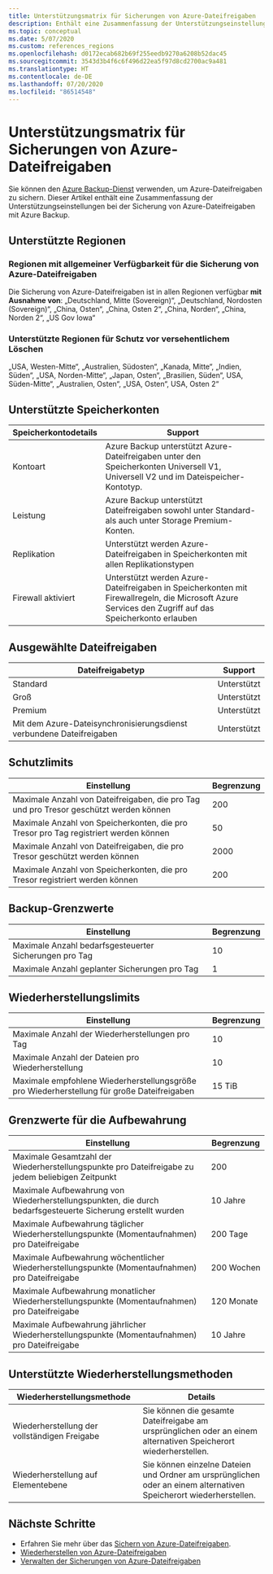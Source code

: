 ```yaml
---
title: Unterstützungsmatrix für Sicherungen von Azure-Dateifreigaben
description: Enthält eine Zusammenfassung der Unterstützungseinstellungen und Einschränkungen bei der Sicherung von Azure-Dateifreigaben.
ms.topic: conceptual
ms.date: 5/07/2020
ms.custom: references_regions
ms.openlocfilehash: d0172ecab682b69f255eedb9270a6208b52dac45
ms.sourcegitcommit: 3543d3b4f6c6f496d22ea5f97d8cd2700ac9a481
ms.translationtype: HT
ms.contentlocale: de-DE
ms.lasthandoff: 07/20/2020
ms.locfileid: "86514548"
---
```

# <a name="support-matrix-for-azure-file-share-backup"></a>Unterstützungsmatrix für Sicherungen von Azure-Dateifreigaben

Sie können den [Azure Backup-Dienst](./backup-overview.md) verwenden, um Azure-Dateifreigaben zu sichern. Dieser Artikel enthält eine Zusammenfassung der Unterstützungseinstellungen bei der Sicherung von Azure-Dateifreigaben mit Azure Backup.

## <a name="supported-regions"></a>Unterstützte Regionen

### <a name="ga-regions-for-azure-file-shares-backup"></a>Regionen mit allgemeiner Verfügbarkeit für die Sicherung von Azure-Dateifreigaben

Die Sicherung von Azure-Dateifreigaben ist in allen Regionen verfügbar **mit Ausnahme von**: „Deutschland, Mitte (Sovereign)“, „Deutschland, Nordosten (Sovereign)“, „China, Osten“, „China, Osten 2“, „China, Norden“, „China, Norden 2“, „US Gov Iowa“

### <a name="supported-regions-for-accidental-delete-protection"></a>Unterstützte Regionen für Schutz vor versehentlichem Löschen

„USA, Westen-Mitte“, „Australien, Südosten“, „Kanada, Mitte“, „Indien, Süden“, „USA, Norden-Mitte“, „Japan, Osten“, „Brasilien, Süden“, USA, Süden-Mitte“, „Australien, Osten“, „USA, Osten“, USA, Osten 2“

## <a name="supported-storage-accounts"></a>Unterstützte Speicherkonten

| Speicherkontodetails | Support                                                      |
| ------------------------ | ------------------------------------------------------------ |
| Kontoart            | Azure Backup unterstützt Azure-Dateifreigaben unter den Speicherkonten Universell V1, Universell V2 und im Dateispeicher-Kontotyp. |
| Leistung              | Azure Backup unterstützt Dateifreigaben sowohl unter Standard- als auch unter Storage Premium-Konten. |
| Replikation              | Unterstützt werden Azure-Dateifreigaben in Speicherkonten mit allen Replikationstypen |
| Firewall aktiviert         | Unterstützt werden Azure-Dateifreigaben in Speicherkonten mit Firewallregeln, die Microsoft Azure Services den Zugriff auf das Speicherkonto erlauben|

## <a name="supported-file-shares"></a>Ausgewählte Dateifreigaben

| Dateifreigabetyp                                   | Support   |
| -------------------------------------------------- | --------- |
| Standard                                           | Unterstützt |
| Groß                                              | Unterstützt |
| Premium                                            | Unterstützt |
| Mit dem Azure-Dateisynchronisierungsdienst verbundene Dateifreigaben | Unterstützt |

## <a name="protection-limits"></a>Schutzlimits

| Einstellung                                                      | Begrenzung |
| ------------------------------------------------------------ | ----- |
| Maximale Anzahl von Dateifreigaben, die pro Tag und pro Tresor geschützt werden können| 200   |
| Maximale Anzahl von Speicherkonten, die pro Tresor pro Tag registriert werden können | 50    |
| Maximale Anzahl von Dateifreigaben, die pro Tresor geschützt werden können | 2000   |
| Maximale Anzahl von Speicherkonten, die pro Tresor registriert werden können | 200   |

## <a name="backup-limits"></a>Backup-Grenzwerte

| Einstellung                                      | Begrenzung |
| -------------------------------------------- | ----- |
| Maximale Anzahl bedarfsgesteuerter Sicherungen pro Tag | 10   |
| Maximale Anzahl geplanter Sicherungen pro Tag | 1     |

## <a name="restore-limits"></a>Wiederherstellungslimits

| Einstellung                                                      | Begrenzung   |
| ------------------------------------------------------------ | ------- |
| Maximale Anzahl der Wiederherstellungen pro Tag                           | 10      |
| Maximale Anzahl der Dateien pro Wiederherstellung                         | 10      |
| Maximale empfohlene Wiederherstellungsgröße pro Wiederherstellung für große Dateifreigaben | 15 TiB |

## <a name="retention-limits"></a>Grenzwerte für die Aufbewahrung

| Einstellung                                                      | Begrenzung    |
| ------------------------------------------------------------ | -------- |
| Maximale Gesamtzahl der Wiederherstellungspunkte pro Dateifreigabe zu jedem beliebigen Zeitpunkt | 200      |
| Maximale Aufbewahrung von Wiederherstellungspunkten, die durch bedarfsgesteuerte Sicherung erstellt wurden | 10 Jahre |
| Maximale Aufbewahrung täglicher Wiederherstellungspunkte (Momentaufnahmen) pro Dateifreigabe| 200 Tage |
| Maximale Aufbewahrung wöchentlicher Wiederherstellungspunkte (Momentaufnahmen) pro Dateifreigabe | 200 Wochen |
| Maximale Aufbewahrung monatlicher Wiederherstellungspunkte (Momentaufnahmen) pro Dateifreigabe | 120 Monate |
| Maximale Aufbewahrung jährlicher Wiederherstellungspunkte (Momentaufnahmen) pro Dateifreigabe | 10 Jahre |

## <a name="supported-restore-methods"></a>Unterstützte Wiederherstellungsmethoden

| Wiederherstellungsmethode     | Details                                                      |
| ------------------ | ------------------------------------------------------------ |
| Wiederherstellung der vollständigen Freigabe | Sie können die gesamte Dateifreigabe am ursprünglichen oder an einem alternativen Speicherort wiederherstellen. |
| Wiederherstellung auf Elementebene | Sie können einzelne Dateien und Ordner am ursprünglichen oder an einem alternativen Speicherort wiederherstellen. |

## <a name="next-steps"></a>Nächste Schritte

* Erfahren Sie mehr über das [Sichern von Azure-Dateifreigaben](backup-afs.md).
* [Wiederherstellen von Azure-Dateifreigaben](restore-afs.md)
* [Verwalten der Sicherungen von Azure-Dateifreigaben](manage-afs-backup.md)
